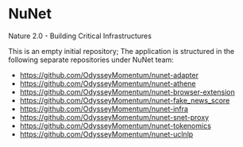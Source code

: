 # NuNet
Nature 2.0 - Building Critical Infrastructures

This is an empty initial repository; The application is structured in the following separate repositories under NuNet team:

* https://github.com/OdysseyMomentum/nunet-adapter
* https://github.com/OdysseyMomentum/nunet-athene
* https://github.com/OdysseyMomentum/nunet-browser-extension
* https://github.com/OdysseyMomentum/nunet-fake_news_score
* https://github.com/OdysseyMomentum/nunet-infra
* https://github.com/OdysseyMomentum/nunet-snet-proxy
* https://github.com/OdysseyMomentum/nunet-tokenomics
* https://github.com/OdysseyMomentum/nunet-uclnlp
